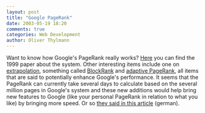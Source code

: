 ```yaml
---
layout: post
title: "Google PageRank"
date: 2003-05-19 18:20
comments: true
categories: Web Development
author: Oliver Thylmann
---
```



Want to know how Google's PageRank really works? [Here](http://dbpubs.stanford.edu:8090/pub/1999-66) you can find the 1999 paper about the system. Other interesting items include one on [extrapolation](http://dbpubs.stanford.edu:8090/pub/2003-16), something called [BlockRank](http://dbpubs.stanford.edu:8090/pub/2003-17) and [adaptive PageRank](http://dbpubs.stanford.edu:8090/pub/2003-26), all items that are said to potentially enhance Google's performance. It seems that the PageRank can currently take several days to calculate based on the several million pages in Google's system and these new additions would help bring new features to Google (like your personal PageRank in relation to what you like) by bringing more speed. Or so [they said in this article](http://www.golem.de/0305/25548.html) (german).

